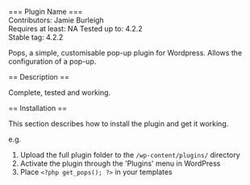 === Plugin Name ===  
Contributors: Jamie Burleigh  
Requires at least: NA
Tested up to: 4.2.2  
Stable tag: 4.2.2 

Pops, a simple, customisable pop-up plugin for Wordpress. Allows the configuration of a pop-up.

== Description ==

Complete, tested and working.

== Installation ==

This section describes how to install the plugin and get it working.

e.g.

1. Upload the full plugin folder to the `/wp-content/plugins/` directory
1. Activate the plugin through the 'Plugins' menu in WordPress
1. Place `<?php get_pops(); ?>` in your templates
